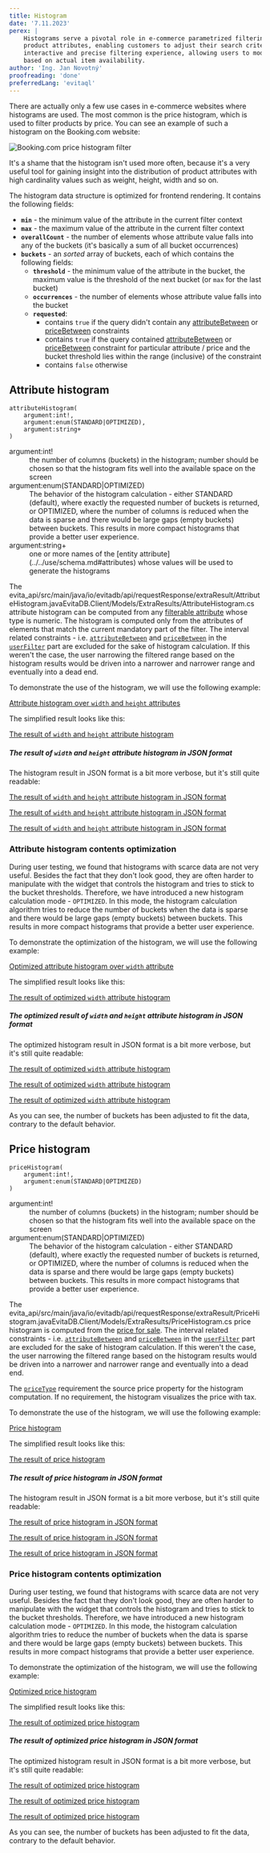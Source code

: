 ```yaml
---
title: Histogram
date: '7.11.2023'
perex: |
    Histograms serve a pivotal role in e-commerce parametrized filtering by visually representing the distribution of
    product attributes, enabling customers to adjust their search criteria efficiently. They facilitate a more
    interactive and precise filtering experience, allowing users to modify the range of properties like price or size
    based on actual item availability.
author: 'Ing. Jan Novotný'
proofreading: 'done'
preferredLang: 'evitaql'
---
```


There are actually only a few use cases in e-commerce websites where histograms are used. The most common is the price
histogram, which is used to filter products by price. You can see an example of such a histogram on the Booking.com
website:

![Booking.com price histogram filter](assets/price-histogram.png "Booking.com price histogram filter")

It's a shame that the histogram isn't used more often, because it's a very useful tool for gaining insight into
the distribution of product attributes with high cardinality values such as weight, height, width and so on.

The histogram data structure is optimized for frontend rendering. It contains the following fields:

- **`min`** - the minimum value of the attribute in the current filter context
- **`max`** - the maximum value of the attribute in the current filter context
- **`overallCount`** - the number of elements whose attribute value falls into any of the buckets (it's basically a sum of all bucket occurrences)
- **`buckets`** - an *sorted* array of buckets, each of which contains the following fields:
  - **`threshold`** - the minimum value of the attribute in the bucket, the maximum value is the threshold of the next bucket (or `max` for the last bucket)
  - **`occurrences`** - the number of elements whose attribute value falls into the bucket
  - **`requested`**:
    - contains `true` if the query didn't contain any [attributeBetween](../filtering/comparable.md#attribute-between)
      or [priceBetween](../filtering/price.md#price-between) constraints
    - contains `true` if the query contained [attributeBetween](../filtering/comparable.md#attribute-between)
      or [priceBetween](../filtering/price.md#price-between) constraint for particular attribute / price
      and the bucket threshold lies within the range (inclusive) of the constraint
    - contains `false` otherwise

## Attribute histogram

<LanguageSpecific to="evitaql,java,rest,csharp">

```evitaql-syntax
attributeHistogram(
    argument:int!,
    argument:enum(STANDARD|OPTIMIZED),
    argument:string+
)
```

<dl>
    <dt>argument:int!</dt>
    <dd>
        the number of columns (buckets) in the histogram; number should be chosen so that the histogram fits well
        into the available space on the screen
    </dd>
    <dt>argument:enum(STANDARD|OPTIMIZED)</dt>
    <dd>
        The behavior of the histogram calculation - either STANDARD (default), where exactly the requested number of
        buckets is returned, or OPTIMIZED, where the number of columns is reduced when the data is sparse and there
        would be large gaps (empty buckets) between buckets. This results in more compact histograms that provide
        a better user experience.
    </dd>
    <dt>argument:string+</dt>
    <dd>
        one or more names of the [entity attribute](../../use/schema.md#attributes) whose values will be used to generate
        the histograms
    </dd>
</dl>

</LanguageSpecific>

The <LanguageSpecific to="evitaql,java"><SourceClass>evita_api/src/main/java/io/evitadb/api/requestResponse/extraResult/AttributeHistogram.java</SourceClass></LanguageSpecific><LanguageSpecific to="csharp"><SourceClass>EvitaDB.Client/Models/ExtraResults/AttributeHistogram.cs</SourceClass></LanguageSpecific>
<LanguageSpecific to="graphql,rest">attribute histogram</LanguageSpecific>
can be computed from any [filterable attribute](../../use/data-model.md#attributes-unique-filterable-sortable-localized)
whose type is numeric. The histogram is computed only from the attributes of elements that match the current mandatory
part of the filter. The interval related constraints - i.e. [`attributeBetween`](../filtering/comparable.md#attribute-between)
and [`priceBetween`](../filtering/price.md#price-between) in the [`userFilter`](../filtering/behavioral.md#user-filter)
part are excluded for the sake of histogram calculation. If this weren't the case, the user narrowing the filtered range
based on the histogram results would be driven into a narrower and narrower range and eventually into a dead end.

To demonstrate the use of the histogram, we will use the following example:

<SourceCodeTabs requires="evita_functional_tests/src/test/resources/META-INF/documentation/evitaql-init.java" langSpecificTabOnly>

[Attribute histogram over `width` and `height` attributes](/documentation/user/en/query/requirements/examples/histogram/attribute-histogram.evitaql)

</SourceCodeTabs>

The simplified result looks like this:

<MDInclude sourceVariable="extraResults.AttributeHistogram">[The result of `width` and `height` attribute histogram](/documentation/user/en/query/requirements/examples/histogram/attribute-histogram.evitaql.string.md)</MDInclude>

<Note type="info">

<NoteTitle toggles="true">

##### The result of `width` and `height` attribute histogram in JSON format

</NoteTitle>

The histogram result in JSON format is a bit more verbose, but it's still quite readable:

<LanguageSpecific to="evitaql,java,csharp">

<MDInclude sourceVariable="extraResults.AttributeHistogram">[The result of `width` and `height` attribute histogram in JSON format](/documentation/user/en/query/requirements/examples/histogram/attribute-histogram.evitaql.json.md)</MDInclude>

</LanguageSpecific>
<LanguageSpecific to="graphql">

<MDInclude sourceVariable="data.queryProduct.extraResults.attributeHistogram">[The result of `width` and `height` attribute histogram in JSON format](/documentation/user/en/query/requirements/examples/histogram/attribute-histogram.graphql.json.md)</MDInclude>

</LanguageSpecific>
<LanguageSpecific to="rest">

<MDInclude sourceVariable="extraResults.attributeHistogram">[The result of `width` and `height` attribute histogram in JSON format](/documentation/user/en/query/requirements/examples/histogram/attribute-histogram.rest.json.md)</MDInclude>

</LanguageSpecific>

</Note>

### Attribute histogram contents optimization

During user testing, we found that histograms with scarce data are not very useful. Besides the fact that they don't
look good, they are often harder to manipulate with the widget that controls the histogram and tries to stick to
the bucket thresholds. Therefore, we have introduced a new histogram calculation mode - `OPTIMIZED`. In this mode,
the histogram calculation algorithm tries to reduce the number of buckets when the data is sparse and there would be
large gaps (empty buckets) between buckets. This results in more compact histograms that provide a better user
experience.

To demonstrate the optimization of the histogram, we will use the following example:

<SourceCodeTabs requires="evita_functional_tests/src/test/resources/META-INF/documentation/evitaql-init.java" langSpecificTabOnly>

[Optimized attribute histogram over `width` attribute](/documentation/user/en/query/requirements/examples/histogram/attribute-histogram-optimized.evitaql)

</SourceCodeTabs>

The simplified result looks like this:

<MDInclude sourceVariable="extraResults.AttributeHistogram">[The result of optimized `width` attribute histogram](/documentation/user/en/query/requirements/examples/histogram/attribute-histogram-optimized.evitaql.string.md)</MDInclude>

<Note type="info">

<NoteTitle toggles="true">

##### The optimized result of `width` and `height` attribute histogram in JSON format

</NoteTitle>

The optimized histogram result in JSON format is a bit more verbose, but it's still quite readable:

<LS to="e,j,c">

<MDInclude sourceVariable="extraResults.AttributeHistogram">[The result of optimized `width` attribute histogram](/documentation/user/en/query/requirements/examples/histogram/attribute-histogram-optimized.evitaql.json.md)</MDInclude>

</LS>
<LS to="g">

<MDInclude sourceVariable="data.queryProduct.extraResults.attributeHistogram">[The result of optimized `width` attribute histogram](/documentation/user/en/query/requirements/examples/histogram/attribute-histogram-optimized.graphql.json.md)</MDInclude>

</LS>
<LS to="r">

<MDInclude sourceVariable="extraResults.attributeHistogram">[The result of optimized `width` attribute histogram](/documentation/user/en/query/requirements/examples/histogram/attribute-histogram-optimized.rest.json.md)</MDInclude>

</LS>

</Note>

As you can see, the number of buckets has been adjusted to fit the data, contrary to the default behavior.

## Price histogram

<LanguageSpecific to="evitaql,java,rest,csharp">

```evitaql-syntax
priceHistogram(
    argument:int!,
    argument:enum(STANDARD|OPTIMIZED)
)
```

<dl>
    <dt>argument:int!</dt>
    <dd>
        the number of columns (buckets) in the histogram; number should be chosen so that the histogram fits well
        into the available space on the screen
    </dd>
    <dt>argument:enum(STANDARD|OPTIMIZED)</dt>
    <dd>
        The behavior of the histogram calculation - either STANDARD (default), where exactly the requested number of
        buckets is returned, or OPTIMIZED, where the number of columns is reduced when the data is sparse and there
        would be large gaps (empty buckets) between buckets. This results in more compact histograms that provide
        a better user experience.
    </dd>
</dl>

</LanguageSpecific>

The <LanguageSpecific to="evitaql,java"><SourceClass>evita_api/src/main/java/io/evitadb/api/requestResponse/extraResult/PriceHistogram.java</SourceClass></LanguageSpecific><LanguageSpecific to="csharp"><SourceClass>EvitaDB.Client/Models/ExtraResults/PriceHistogram.cs</SourceClass></LanguageSpecific>
<LanguageSpecific to="graphql,rest">price histogram</LanguageSpecific>
is computed from the [price for sale](../filtering/price.md). The interval related constraints - i.e.
[`attributeBetween`](../filtering/comparable.md#attribute-between) and [`priceBetween`](../filtering/price.md#price-between)
in the [`userFilter`](../filtering/behavioral.md#user-filter) part are excluded for the sake of histogram calculation.
If this weren't the case, the user narrowing the filtered range based on the histogram results would be driven into
a narrower and narrower range and eventually into a dead end.

The [`priceType`](price.md#price-type) requirement the source price property for the histogram computation. If no
requirement, the histogram visualizes the price with tax.

To demonstrate the use of the histogram, we will use the following example:

<SourceCodeTabs requires="evita_functional_tests/src/test/resources/META-INF/documentation/evitaql-init.java" langSpecificTabOnly>

[Price histogram](/documentation/user/en/query/requirements/examples/histogram/price-histogram.evitaql)

</SourceCodeTabs>

The simplified result looks like this:

<MDInclude sourceVariable="extraResults.PriceHistogram">[The result of price histogram](/documentation/user/en/query/requirements/examples/histogram/price-histogram.evitaql.string.md)</MDInclude>

<Note type="info">

<NoteTitle toggles="true">

##### The result of price histogram in JSON format

</NoteTitle>

The histogram result in JSON format is a bit more verbose, but it's still quite readable:

<LanguageSpecific to="evitaql,java,csharp">

<MDInclude sourceVariable="extraResults.PriceHistogram">[The result of price histogram in JSON format](/documentation/user/en/query/requirements/examples/histogram/price-histogram.evitaql.json.md)</MDInclude>

</LanguageSpecific>
<LanguageSpecific to="graphql">

<MDInclude sourceVariable="data.queryProduct.extraResults.priceHistogram">[The result of price histogram in JSON format](/documentation/user/en/query/requirements/examples/histogram/price-histogram.graphql.json.md)</MDInclude>

</LanguageSpecific>
<LanguageSpecific to="rest">

<MDInclude sourceVariable="extraResults.priceHistogram">[The result of price histogram in JSON format](/documentation/user/en/query/requirements/examples/histogram/price-histogram.rest.json.md)</MDInclude>

</LanguageSpecific>

</Note>

### Price histogram contents optimization

During user testing, we found that histograms with scarce data are not very useful. Besides the fact that they don't
look good, they are often harder to manipulate with the widget that controls the histogram and tries to stick to
the bucket thresholds. Therefore, we have introduced a new histogram calculation mode - `OPTIMIZED`. In this mode,
the histogram calculation algorithm tries to reduce the number of buckets when the data is sparse and there would be
large gaps (empty buckets) between buckets. This results in more compact histograms that provide a better user
experience.

To demonstrate the optimization of the histogram, we will use the following example:

<SourceCodeTabs requires="evita_functional_tests/src/test/resources/META-INF/documentation/evitaql-init.java" langSpecificTabOnly>

[Optimized price histogram](/documentation/user/en/query/requirements/examples/histogram/price-histogram-optimized.evitaql)

</SourceCodeTabs>

The simplified result looks like this:

<MDInclude sourceVariable="extraResults.PriceHistogram">[The result of optimized price histogram](/documentation/user/en/query/requirements/examples/histogram/price-histogram-optimized.evitaql.string.md)</MDInclude>

<Note type="info">

<NoteTitle toggles="true">

##### The result of optimized price histogram in JSON format

</NoteTitle>

The optimized histogram result in JSON format is a bit more verbose, but it's still quite readable:

<LS to="e,j,s">

<MDInclude sourceVariable="extraResults.PriceHistogram">[The result of optimized price histogram](/documentation/user/en/query/requirements/examples/histogram/price-histogram-optimized.evitaql.json.md)</MDInclude>

</LS>
<LS to="g">

<MDInclude sourceVariable="data.queryProduct.extraResults.priceHistogram">[The result of optimized price histogram](/documentation/user/en/query/requirements/examples/histogram/price-histogram-optimized.graphql.json.md)</MDInclude>

</LS>
<LS to="r">

<MDInclude sourceVariable="extraResults.priceHistogram">[The result of optimized price histogram](/documentation/user/en/query/requirements/examples/histogram/price-histogram-optimized.rest.json.md)</MDInclude>

</LS>

</Note>

As you can see, the number of buckets has been adjusted to fit the data, contrary to the default behavior.